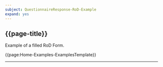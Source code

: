 ```yaml
---
subject: QuestionnaireResponse-RoD-Example 
expand: yes
---
```



## {{page-title}}

Example of a filled RoD Form.

{{page:Home-Examples-ExamplesTemplate}}


---
